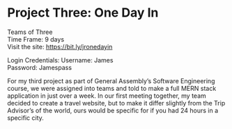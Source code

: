 # Project Three: One Day In #

Teams of Three  
Time Frame: 9 days  
Visit the site: https://bit.ly/jronedayin  

Login Credentials:
Username: James  
Password: Jamespass  


For my third project as part of General Assembly’s Software Engineering course, we were assigned into teams and told to make a full MERN stack application in just over a week. In our first meeting together, my team decided to create a travel website, but to make it differ slightly from the Trip Advisor’s of the world, ours would be specific for if you had 24 hours in a specific city.
